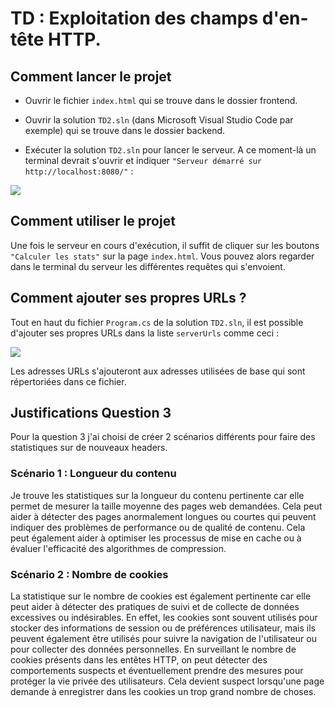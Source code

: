 
# TD : Exploitation des champs d'en-tête HTTP.

## Comment lancer le projet

- Ouvrir le fichier `index.html` qui se trouve dans le dossier frontend.

- Ouvrir la solution `TD2.sln` (dans Microsoft Visual Studio Code par exemple) qui se trouve dans le dossier backend.

- Exécuter la solution `TD2.sln` pour lancer le serveur.
A ce moment-là un terminal devrait s'ouvrir et indiquer `"Serveur démarré sur http://localhost:8080/"` :

![](https://cdn.discordapp.com/attachments/1091340351991709807/1096447518067392593/2023-04-14_16h50_51.jpg)

## Comment utiliser le projet

Une fois le serveur en cours d'exécution, il suffit de cliquer sur les boutons `"Calculer les stats"` sur la page `index.html`.
Vous pouvez alors regarder dans le terminal du serveur les différentes requêtes qui s'envoient.

## Comment ajouter ses propres URLs ?

Tout en haut du fichier `Program.cs` de la solution `TD2.sln`, il est possible d'ajouter ses propres URLs dans la liste `serverUrls` comme ceci :

![](https://cdn.discordapp.com/attachments/1091340351991709807/1096446739843665971/2023-04-14_16h47_44.jpg)

Les adresses URLs s'ajouteront aux adresses utilisées de base qui sont répertoriées dans ce fichier.

## Justifications Question 3

Pour la question 3 j'ai choisi de créer 2 scénarios différents pour faire des statistiques sur de nouveaux headers.

### Scénario 1 : Longueur du contenu

Je trouve les statistiques sur la longueur du contenu pertinente car elle permet de mesurer la taille moyenne des pages web demandées. Cela peut aider à détecter des pages anormalement longues ou courtes qui peuvent indiquer des problèmes de performance ou de qualité de contenu. Cela peut également aider à optimiser les processus de mise en cache ou à évaluer l'efficacité des algorithmes de compression.

### Scénario 2 : Nombre de cookies

La statistique sur le nombre de cookies est également pertinente car elle peut aider à détecter des pratiques de suivi et de collecte de données excessives ou indésirables. En effet, les cookies sont souvent utilisés pour stocker des informations de session ou de préférences utilisateur, mais ils peuvent également être utilisés pour suivre la navigation de l'utilisateur ou pour collecter des données personnelles. En surveillant le nombre de cookies présents dans les entêtes HTTP, on peut détecter des comportements suspects et éventuellement prendre des mesures pour protéger la vie privée des utilisateurs. Cela devient suspect lorsqu'une page demande à enregistrer dans les cookies un trop grand nombre de choses.

